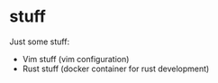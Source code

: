 # stuff
Just some stuff:

- Vim stuff (vim configuration)
- Rust stuff (docker container for rust development)
